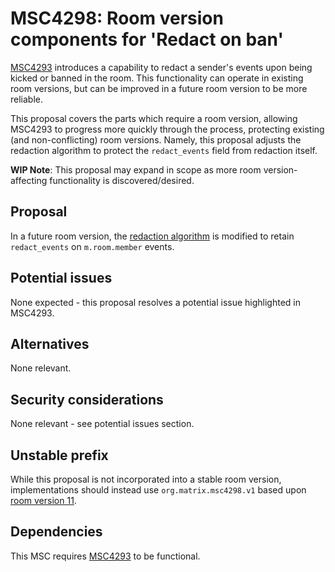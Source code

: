 # MSC4298: Room version components for 'Redact on ban'

[MSC4293](https://github.com/matrix-org/matrix-spec-proposals/pull/4293) introduces a capability to
redact a sender's events upon being kicked or banned in the room. This functionality can operate in
existing room versions, but can be improved in a future room version to be more reliable.

This proposal covers the parts which require a room version, allowing MSC4293 to progress more quickly
through the process, protecting existing (and non-conflicting) room versions. Namely, this proposal
adjusts the redaction algorithm to protect the `redact_events` field from redaction itself.

**WIP Note**: This proposal may expand in scope as more room version-affecting functionality is
discovered/desired.

## Proposal

In a future room version, the [redaction algorithm](https://spec.matrix.org/v1.14/rooms/v11/#redactions)
is modified to retain `redact_events` on `m.room.member` events.

## Potential issues

None expected - this proposal resolves a potential issue highlighted in MSC4293.

## Alternatives

None relevant.

## Security considerations

None relevant - see potential issues section.

## Unstable prefix

While this proposal is not incorporated into a stable room version, implementations should instead
use `org.matrix.msc4298.v1` based upon [room version 11](https://spec.matrix.org/v1.14/rooms/v11/).

## Dependencies

This MSC requires [MSC4293](https://github.com/matrix-org/matrix-spec-proposals/pull/4293) to be
functional.
